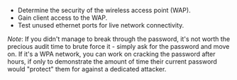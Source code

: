 
  * Determine the security of the wireless access point (WAP).
  * Gain client access to the WAP.
  * Test unused ethernet ports for live network connectivity.

*Note*: If you didn't manage to break through the password, it's not worth the precious audit time to brute force it - simply ask for the password and move on.  If it's a WPA network, you can work on cracking the password after hours, if only to demonstrate the amount of time their current password would "protect" them for against a dedicated attacker.
